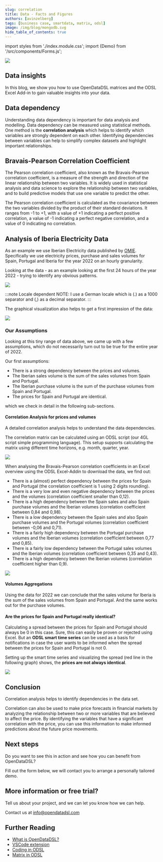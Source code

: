 ```yaml
---
slug: correlation
title: Data - Facts and Figures
authors: [avinzelberg]
tags: [business case, smartdata, matrix, odsl]
image: /img/blog/mongodb.svg
hide_table_of_contents: true
---
```

import styles from './index.module.css';
import {Demo} from '/src/components/Forms.js';

<div className="row">
  <div className="column">
    <img src="/img/blog/correlation/DataAnalysis.jpg"/>
  </div>
  <div className="column">
  <h2>Data insights</h2>  
    In this blog, we show you how to use OpenDataDSL matrices and the ODSL Excel Add-in to gain valuable insights into your data.
  </div>
</div>

<!--truncate-->

## Data dependency

Understanding data dependency is important for data analysis and modelling. Data dependency can be measured using statistical methods. One method is the **correlation analysis** which helps to identify which variables are strongly dependent on each other. Identifying dependencies between variables can help to simplify complex datasets and highlight important relationships.

## Bravais-Pearson Correlation Coefficient

The Pearson correlation coefficient, also known as the Bravais-Pearson correlation coefficient, is a measure of the strength and direction of the linear relationship between two variables. It is widely used in statistical analysis and data science to explore the relationship between two variables, and to build predictive models that use one variable to predict the other.

The Pearson correlation coefficient is calculated as the covariance between the two variables divided by the product of their standard deviations. It ranges from -1 to +1, with a value of +1 indicating a perfect positive correlation, a value of -1 indicating a perfect negative correlation, and a value of 0 indicating no correlation.

## Analysis of Iberia Electricity Data

As an example we use Iberian Electricity data published by [OMIE](https://www.omie.es/en/spot-hoy). Specifically we use electricity prices, purchase and sales volumes for Spain, Portugal and Iberia for the year 2022 on an hourly granularity.

Looking at the data - as an example looking at the first 24 hours of the year 2022 - trying to identify any obvious patterns.


<img className={styles.product_screenshot} src="/img/blog/correlation/data_day1.PNG" />

:::note Locale dependent
NOTE: I use a German locale which is (.) as a 1000 separator and (,) as a decimal separator.
:::

The graphical visualization also helps to get a first impression of the data:

<img className={styles.product_screenshot} src="/img/blog/correlation/graph_day1.png" />

### Our Assumptions
Looking at this tiny range of data above, we came up with a few assumptions, which do not necessarily turn out to be true for the entire year of 2022.

Our first assumptions:
* There is a strong dependency between the prices and volumes.
* The Iberian sales volume is the sum of the sales volumes from Spain and Portugal.
* The Iberian purchase volume is the sum of the purchase volumes from Spain and Portugal.
* The prices for Spain and Portugal are identical.

which we check in detail in the following sub-sections.

#### Correlation Analysis for prices and volumes

A detailed correlation analysis helps to understand the data dependencies. 

The correlation matrix can be calculated using an ODSL script (our 4GL script simple programming language).
This setup supports calculating the matrix using different time horizons, e.g.  month, quarter, year.

<img className={styles.product_screenshot} src="/img/blog/correlation/correlation.PNG" />

When analysing the Bravais-Pearson correlation coefficients in an Excel overview using the ODSL Excel-Addin to download the data, we find out:

* There is a (almost) perfect dependency between the prices for Spain and Portugal (the correlation coefficient is 1 using 2 digits rounding).
* There is a very low and even negative dependency between the prices and the volumes (correlation coefficient smaller than 0,12).
* There is a high dependency between the Spain sales and also Spain purchase volumes and the Iberian volumes (correlation coefficient between 0,84 and 0,98).
* There is a low dependency between the Spain sales and also Spain purchase volumes and the Portugal volumes (correlation coefficient between -0,06 and 0,71).
* There is a fairly high dependency between the Portugal purchase volumes and the Iberian volumes (correlation coefficient between 0,77 and 0,85).
* There is a fairly low dependency between the Portugal sales volumes and the Iberian volumes (correlation coefficient between 0,35 and 0,43).
* There is a high dependency between the Iberian volumes (correlation coefficient higher than 0,9).

<img className={styles.product_screenshot} src="/img/blog/correlation/correlation_excel.PNG" />



#### Volumes Aggregations
Using the data for 2022 we can conclude that the sales volume for Iberia is the sum of the sales volumes from Spain and Portugal. 
And the same works out for the purchase volumes.

#### Are the prices for Spain and Portugal really identical?

Calculating a spread between the prices for Spain and Portugal should always be 0 in this case.
Sure, this can easily be proven or rejected using Excel. But an **ODSL smart time series** can be used as a basis for notifications in case the user wants to be informed when the spread between the prices for Spain and Portugal is not 0.

Setting up the smart time series and visualizing the spread (red line in the following graph) shows, the **prices are not always identical**.

<img className={styles.product_screenshot} src="/img/blog/correlation/PT_and_Spread.PNG" />


## Conclusion

Correlation analysis helps to identify dependencies in the data set.

Correlation can also be used to make price forecasts in financial markets by analyzing the relationship between two or more variables that are believed to affect the price. By identifying the variables that have a significant correlation with the price, you can use this information to make informed predictions about the future price movements.

## Next steps
Do you want to see this in action and see how you can benefit from OpenDataDSL?

Fill out the form below, we will contact you to arrange a personally tailored demo.

<Demo />


## More information or free trial?
Tell us about your project, and we can let you know how we can help.

Contact us at [info@opendatadsl.com](mailto:info@opendatadsl.com)

## Further Reading
* [What is OpenDataDSL?](https://doc.opendatadsl.com/docs/product/intro)
* [VSCode extension](https://doc.opendatadsl.com/docs/user/vscode)
* [Coding in ODSL](https://doc.opendatadsl.com/docs/odsl)
* [Matrix in ODSL](https://doc.opendatadsl.com/docs/odsl/variable/matrix)